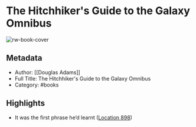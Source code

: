# The Hitchhiker's Guide to the Galaxy Omnibus

![rw-book-cover](https://images-na.ssl-images-amazon.com/images/I/51RcjTKoCFL._SL200_.jpg)

## Metadata
- Author: [[Douglas Adams]]
- Full Title: The Hitchhiker's Guide to the Galaxy Omnibus
- Category: #books

## Highlights
- It was the first phrase he’d learnt ([Location 898](https://readwise.io/to_kindle?action=open&asin=B075NLB4P7&location=898))
